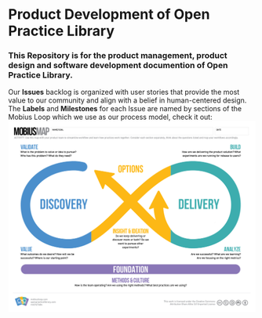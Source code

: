 # Product Development of Open Practice Library

### This Repository is for the product management, product design and software development documention of Open Practice Library. 

Our **Issues** backlog is organized with user stories that provide the most value to our community and align with a belief in human-centered design. The **Labels** and **Milestones** for each Issue are named by sections of the Mobius Loop which we use as our process model, check it out: 
![MobiusLoop](https://raw.githubusercontent.com/openpracticelibrary/opl-docs/master/Mobius_Map_ProcessModel2.jpg)
